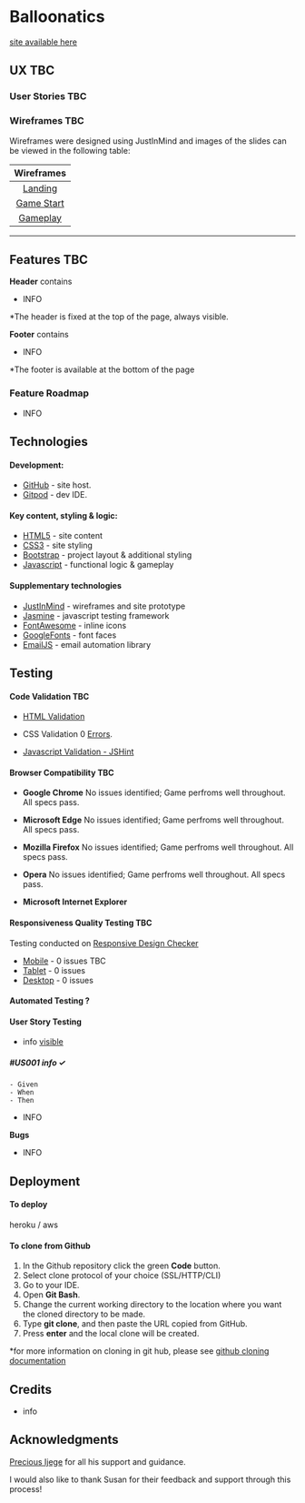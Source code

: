 # Balloonatics 
[site available here](https://balloonatics.herokuapp.com/)


## UX TBC


### User Stories TBC


### Wireframes TBC

Wireframes were designed using JustInMind and images of the slides can be viewed in the following table:

|    Wireframes   |   
|      :----:     |    
|[Landing]()|
|[Game Start]()|
|[Gameplay]()|

---

## Features TBC

**Header** contains
- INFO

*The header is fixed at the top of the page, always visible. 

**Footer** contains
- INFO

*The footer is available at the bottom of the page


### Feature Roadmap
- INFO
  
## Technologies

#### Development:
- [GitHub](https://github.com/) - site host.
- [Gitpod](https://gitpod.io/) - dev IDE.

#### Key content, styling & logic:
- [HTML5](https://en.wikipedia.org/wiki/HTML5) - site content
- [CSS3](https://en.wikipedia.org/wiki/Cascading_Style_Sheets) - site styling
- [Bootstrap](https://getbootstrap.com/) - project layout & additional styling
- [Javascript](https://en.wikipedia.org/wiki/JavaScript) - functional logic & gameplay

#### 

#### Supplementary technologies
- [JustInMind](https://www.justinmind.com/) - wireframes and site prototype
- [Jasmine](https://jasmine.github.io/) - javascript testing framework
- [FontAwesome](https://fontawesome.com/) - inline icons
- [GoogleFonts](https://fonts.google.com/) - font faces
- [EmailJS](https://www.emailjs.com/) - email automation library


## Testing

#### Code Validation TBC
- [HTML Validation]() 

- CSS Validation
    0 [Errors]().

- [Javascript Validation - JSHint](https://jshint.com/)  


#### Browser Compatibility TBC

- **Google Chrome** No issues identified; Game perfroms well throughout. All specs pass.
 
 - **Microsoft Edge** No issues identified; Game perfroms well throughout. All specs pass.
   
 - **Mozilla Firefox** No issues identified; Game perfroms well throughout. All specs pass.
    
 - **Opera** No issues identified; Game perfroms well throughout. All specs pass.

  - **Microsoft Internet Explorer**


#### Responsiveness Quality Testing TBC
Testing conducted on [Responsive Design Checker](https://responsivedesignchecker.com/)

-   [Mobile](readme-files/mobile-testing.JPG) - 0 issues TBC
-   [Tablet](readme-files/tablet-testing.JPG) - 0 issues
-   [Desktop](readme-files/desktop-testing.JPG) - 0 issues

#### Automated Testing ?


#### User Story Testing  

* info [visible]() 
    
##### #US001 info &check;

    - Given 
    - When 
    - Then 
    
* INFO

**Bugs**
- INFO


## Deployment

#### To deploy

heroku / aws

#### To clone from Github

1. In the Github repository click the green **Code** button.
2. Select clone protocol of your choice (SSL/HTTP/CLI)
3. Go to your IDE.
3. Open **Git Bash**.
4. Change the current working directory to the location where you want the cloned directory to be made.
5. Type **git clone**, and then paste the URL copied from GitHub.
6. Press **enter** and the local clone will be created.

*for more information on cloning in git hub, please see [github cloning documentation](https://docs.github.com/en/free-pro-team@latest/github/creating-cloning-and-archiving-repositories/cloning-a-repository)

## Credits
- info


## Acknowledgments
[Precious Ijege](https://www.linkedin.com/in/precious-ijege-908a00168/?originalSubdomain=ng) for all his support and guidance.

I would also like to thank Susan for their feedback and support through this process!